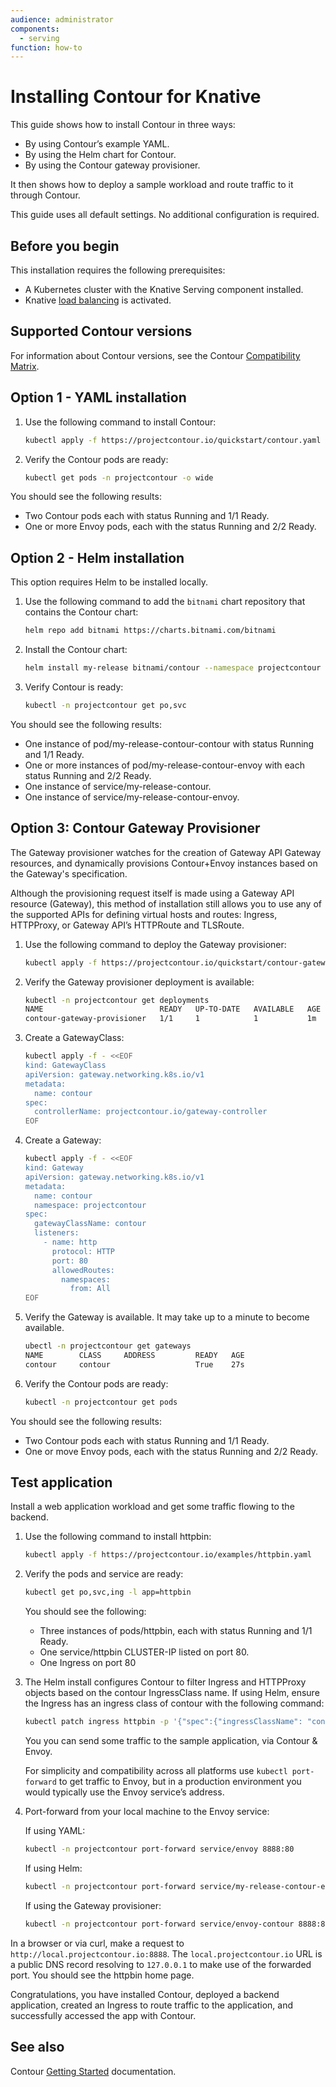 ```yaml
---
audience: administrator
components:
  - serving
function: how-to
---
```


# Installing Contour for Knative

This guide shows how to install Contour in three ways:

- By using Contour’s example YAML.
- By using the Helm chart for Contour.
- By using the Contour gateway provisioner.

It then shows how to deploy a sample workload and route traffic to it through Contour.

This guide uses all default settings. No additional configuration is required.

## Before you begin

This installation requires the following prerequisites:

- A Kubernetes cluster with the Knative Serving component installed.
- Knative [load balancing](../serving/load-balancing/README.md) is activated.

## Supported Contour versions

For information about Contour versions, see the Contour [Compatibility Matrix](https://projectcontour.io/resources/compatibility-matrix/).

## Option 1 - YAML installation

1. Use the following command to install Contour:

    ```bash
    kubectl apply -f https://projectcontour.io/quickstart/contour.yaml
    ```

1. Verify the Contour pods are ready:

    ```bash
    kubectl get pods -n projectcontour -o wide
    ```

You should see the following results:

- Two Contour pods each with status Running and 1/1 Ready.
- One or more Envoy pods, each with the status Running and 2/2 Ready.

## Option 2 - Helm installation

This option requires Helm to be installed locally.

1. Use the following command to add the `bitnami` chart repository that contains the Contour chart:

    ```bash
    helm repo add bitnami https://charts.bitnami.com/bitnami
    ```

1. Install the Contour chart:

    ```bash
    helm install my-release bitnami/contour --namespace projectcontour --create-namespace
    ```

1. Verify Contour is ready:

    ```bash
    kubectl -n projectcontour get po,svc
    ```

You should see the following results:

- One instance of pod/my-release-contour-contour with status Running and 1/1 Ready.
- One or more instances of pod/my-release-contour-envoy with each status Running and 2/2 Ready.
- One instance of service/my-release-contour.
- One instance of service/my-release-contour-envoy.

## Option 3: Contour Gateway Provisioner

The Gateway provisioner watches for the creation of Gateway API Gateway resources, and dynamically provisions Contour+Envoy instances based on the Gateway's specification.

Although the provisioning request itself is made using a Gateway API resource (Gateway), this method of installation still allows you to use any of the supported APIs for defining virtual hosts and routes: Ingress, HTTPProxy, or Gateway API’s HTTPRoute and TLSRoute.

1. Use the following command to deploy the Gateway provisioner:

    ```bash
    kubectl apply -f https://projectcontour.io/quickstart/contour-gateway-provisioner.yaml
    ```

1. Verify the Gateway provisioner deployment is available:

    ```bash
    kubectl -n projectcontour get deployments
    NAME                          READY   UP-TO-DATE   AVAILABLE   AGE
    contour-gateway-provisioner   1/1     1            1           1m
    ```

1. Create a GatewayClass:

    ```bash
    kubectl apply -f - <<EOF
    kind: GatewayClass
    apiVersion: gateway.networking.k8s.io/v1
    metadata:
      name: contour
    spec:
      controllerName: projectcontour.io/gateway-controller
    EOF
    ```

1. Create a Gateway:

    ```bash
    kubectl apply -f - <<EOF
    kind: Gateway
    apiVersion: gateway.networking.k8s.io/v1
    metadata:
      name: contour
      namespace: projectcontour
    spec:
      gatewayClassName: contour
      listeners:
        - name: http
          protocol: HTTP
          port: 80
          allowedRoutes:
            namespaces:
              from: All
    EOF
    ```

1. Verify the Gateway is available. It may take up to a minute to become available.

    ```bash
    ubectl -n projectcontour get gateways
    NAME        CLASS     ADDRESS         READY   AGE
    contour     contour                   True    27s
    ```

1. Verify the Contour pods are ready:

    ```bash
    kubectl -n projectcontour get pods
    ```

You should see the following results:

- Two Contour pods each with status Running and 1/1 Ready.
- One or move Envoy pods, each with the status Running and 2/2 Ready.

## Test application

Install a web application workload and get some traffic flowing to the backend.

1. Use the following command to install httpbin:

    ```bash
    kubectl apply -f https://projectcontour.io/examples/httpbin.yaml
    ```

1. Verify the pods and service are ready:

    ```bash
    kubectl get po,svc,ing -l app=httpbin
    ```

    You should see the following:

    - Three instances of pods/httpbin, each with status Running and 1/1 Ready.
    - One service/httpbin CLUSTER-IP listed on port 80.
    - One Ingress on port 80
  
1. The Helm install configures Contour to filter Ingress and HTTPProxy objects based on the contour IngressClass name. If using Helm, ensure the Ingress has an ingress class of contour with the following command:

    ```bash
    kubectl patch ingress httpbin -p '{"spec":{"ingressClassName": "contour"}}'
    ```

    You you can send some traffic to the sample application, via Contour & Envoy.

    For simplicity and compatibility across all platforms use `kubectl port-forward` to get traffic to Envoy, but in a production environment you would typically use the Envoy service’s address.

1. Port-forward from your local machine to the Envoy service:

    If using YAML:

    ```bash
    kubectl -n projectcontour port-forward service/envoy 8888:80
    ```

    If using Helm:

    ```bash
    kubectl -n projectcontour port-forward service/my-release-contour-envoy 8888:80
    ```

    If using the Gateway provisioner:

    ```bash
    kubectl -n projectcontour port-forward service/envoy-contour 8888:80
    ```

In a browser or via curl, make a request to `http://local.projectcontour.io:8888`. The `local.projectcontour.io` URL is a public DNS record resolving to `127.0.0.1` to make use of the forwarded port. You should see the httpbin home page.

Congratulations, you have installed Contour, deployed a backend application, created an Ingress to route traffic to the application, and successfully accessed the app with Contour.

## See also

Contour [Getting Started](https://projectcontour.io/getting-started/) documentation.
